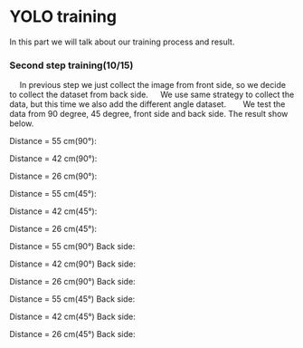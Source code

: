 ﻿# YOLO training
In this part we will talk about our training process and result.

### Second step training(10/15)
&emsp; In previous step we just collect the image from front side, so we decide to collect the dataset from back side.
&emsp; We use same strategy to collect the data, but this time we also add the different angle dataset.
&nbsp;
&emsp; We test the data from 90 degree, 45 degree, front side and back side. The result show below.

Distance = 55 cm(90°):

Distance = 42 cm(90°):

Distance = 26 cm(90°):  

Distance = 55 cm(45°):

Distance = 42 cm(45°):

Distance = 26 cm(45°):

Distance = 55 cm(90°) Back side:

Distance = 42 cm(90°) Back side:

Distance = 26 cm(90°) Back side:

Distance = 55 cm(45°) Back side:

Distance = 42 cm(45°) Back side:

Distance = 26 cm(45°) Back side:


